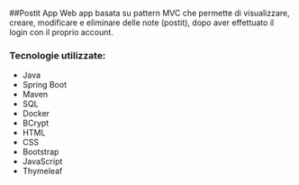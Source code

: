 ##Postit App
Web app basata su pattern MVC che permette di visualizzare, creare, modificare e eliminare delle note (postit), dopo aver effettuato il login con il proprio account.

### Tecnologie utilizzate:
- Java
- Spring Boot
- Maven
- SQL
- Docker
- BCrypt
- HTML
- CSS
- Bootstrap
- JavaScript
- Thymeleaf

